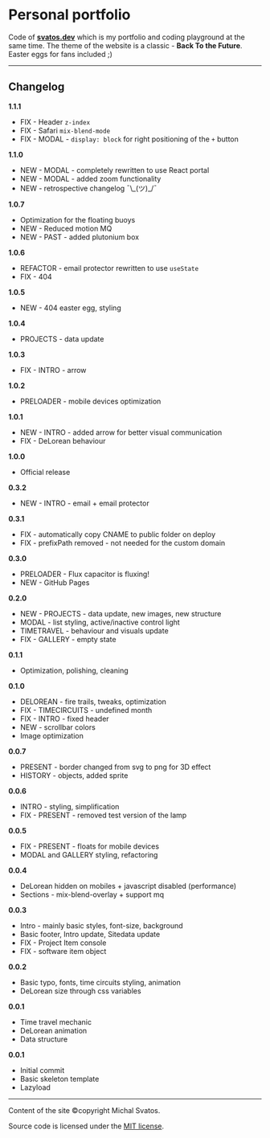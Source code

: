 # Personal portfolio
Code of **[svatos.dev](https://svatos.dev)** which is my portfolio and coding playground at the same time. The theme of the website is a classic - **Back To the Future**. Easter eggs for fans included ;)
***
## Changelog
**1.1.1**
- FIX - Header `z-index`
- FIX - Safari `mix-blend-mode`
- FIX - MODAL - `display: block` for right positioning of the `+` button

**1.1.0**
- NEW - MODAL - completely rewritten to use React portal
- NEW - MODAL - added zoom functionality
- NEW - retrospective changelog ¯\\\_(ツ)_/¯

**1.0.7**
- Optimization for the floating buoys
- NEW - Reduced motion MQ
- NEW - PAST - added plutonium box

**1.0.6**
- REFACTOR - email protector rewritten to use `useState`
- FIX - 404

**1.0.5**
- NEW - 404 easter egg, styling

**1.0.4**
- PROJECTS - data update

**1.0.3**
- FIX - INTRO - arrow

**1.0.2**
- PRELOADER - mobile devices optimization

**1.0.1**
- NEW - INTRO - added arrow for better visual communication
- FIX - DeLorean behaviour

**1.0.0**
- Official release

**0.3.2**
- NEW - INTRO - email + email protector

**0.3.1**
- FIX - automatically copy CNAME to public folder on deploy
- FIX - prefixPath removed - not needed for the custom domain

**0.3.0**
- PRELOADER - Flux capacitor is fluxing!
- NEW - GitHub Pages

**0.2.0**
- NEW - PROJECTS - data update, new images, new structure
- MODAL - list styling, active/inactive control light
- TIMETRAVEL - behaviour and visuals update
- FIX - GALLERY - empty state

**0.1.1**
- Optimization, polishing, cleaning

**0.1.0**
- DELOREAN - fire trails, tweaks, optimization
- FIX - TIMECIRCUITS - undefined month
- FIX - INTRO - fixed header
- NEW - scrollbar colors
- Image optimization

**0.0.7**
- PRESENT - border changed from svg to png for 3D effect
- HISTORY - objects, added sprite

**0.0.6**
- INTRO - styling, simplification
- FIX - PRESENT - removed test version of the lamp

**0.0.5**
- FIX - PRESENT - floats for mobile devices
- MODAL and GALLERY styling, refactoring

**0.0.4**
- DeLorean hidden on mobiles + javascript disabled (performance)
- Sections - mix-blend-overlay + support mq

**0.0.3**
- Intro - mainly basic styles, font-size, background
- Basic footer, Intro update, Sitedata update
- FIX - Project Item console
- FIX - software item object

**0.0.2**
- Basic typo, fonts, time circuits styling, animation
- DeLorean size through css variables

**0.0.1**
- Time travel mechanic
- DeLorean animation
- Data structure

**0.0.1**
- Initial commit
- Basic skeleton template
- Lazyload


***
Content of the site &copy;copyright Michal Svatos.

Source code is licensed under the [MIT license](https://opensource.org/licenses/mit-license.php).

